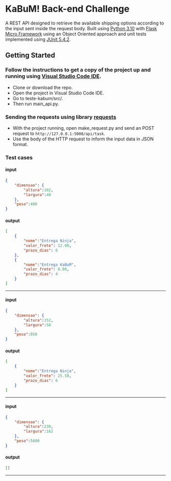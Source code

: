 # KaBuM! Back-end Challenge
 
 A REST API designed to retrieve the available shipping options according to the input sent inside the request body. Built using [Python 3.10](https://www.python.org/downloads/) with [Flask Micro Framework](https://flask.palletsprojects.com/en/2.2.x/) using an Object Oriented approach and unit tests implemented using [JUnit 5.4.2](https://junit.org/junit5/).

## Getting Started

### Follow the instructions to get a copy of the project up and running using [Visual Studio Code IDE](https://code.visualstudio.com/).

- Clone or download the repo.
- Open the project in Visual Studio Code IDE.
- Go to teste-kabum/src/.
- Then run main_api.py.

### Sending the requests using library [requests](https://pypi.org/project/requests/)

- With the project running, open make_request.py and send an POST request to `http://127.0.0.1:5000/api/task`.
- Use the body of the HTTP request to inform the input data in JSON format.

### Test cases

#### input

```json
{
    "dimensao": {
        "altura":102,
        "largura":40
    },
    "peso":400
}
```

#### output

```json
[
    {
        "nome":"Entrega Ninja",
        "valor_frete": 12.00,
        "prazo_dias": 6
    },
    {
        "nome":"Entrega KaBuM",
        "valor_frete": 8.00,
        "prazo_dias": 4
    }
]
```

---

#### input

```json
{
    "dimensao": {
        "altura":152,
        "largura":50
    },
    "peso":850
}
```

#### output

```json
[
    {
        "nome":"Entrega Ninja",
        "valor_frete": 25.50,
        "prazo_dias": 6
    }
]
```

---

#### input

```json
{
    "dimensao": {
        "altura":230,
        "largura":162
    },
    "peso":5600
}
```

#### output

```json
[]
```

---
